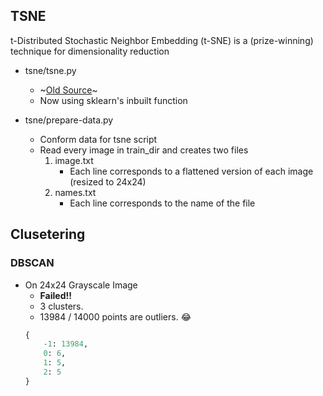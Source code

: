 ## TSNE

t-Distributed Stochastic Neighbor Embedding (t-SNE) is a (prize-winning) technique for dimensionality reduction

- tsne/tsne.py   
    - ~[Old Source](https://lvdmaaten.github.io/tsne/)~
    - Now using sklearn's inbuilt function

- tsne/prepare-data.py
    - Conform data for tsne script
    - Read every image in train_dir and creates two files
        1. image.txt
            - Each line corresponds to a flattened version of each image (resized to 24x24)
        2. names.txt
            - Each line corresponds to the name of the file

## Clusetering
 
### DBSCAN 

- On 24x24 Grayscale Image
    + **Failed!!**
    + 3 clusters.
    + 13984 / 14000 points are outliers. :joy:
    ```python
    {   
        -1: 13984, 
        0: 6, 
        1: 5, 
        2: 5
    }
    ```
